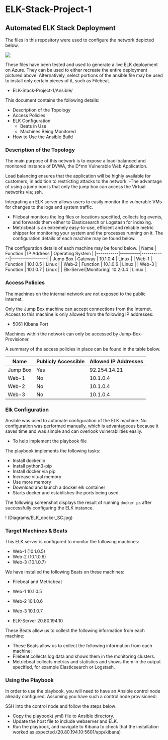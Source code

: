 # ELK-Stack-Project-1

## Automated ELK Stack Deployment

The files in this repository were used to configure the network depicted below.

![](https://github.com/v3tro5426/ELK-Stack-Project-1/blob/master/Diagrams/ElkStackDiagram.png)

These files have been tested and used to generate a live ELK deployment on Azure. They can be used to either recreate the entire deployment pictured above. Alternatively, select portions of the ansible file may be used to install only certain pieces of it, such as Filebeat.

  - ELK-Stack-Project-1/Ansible/

This document contains the following details:
- Description of the Topology
- Access Policies
- ELK Configuration
  - Beats in Use
  - Machines Being Monitored
- How to Use the Ansible Build


### Description of the Topology

The main purpose of this network is to expose a load-balanced and monitored instance of DVWA, the D*mn Vulnerable Web Application.

Load balancing ensures that the application will be highly available for customers, in addition to restricting attacks to the network.
-The advantage of using a jump box is that only the jump box can access the Virtual networks via; ssh.

Integrating an ELK server allows users to easily monitor the vulnerable VMs for changes to the logs and system traffic.
- Filebeat monitors the log files or locations specified, collects log events, and forwards them either to Elasticsearch or Logstash for indexing.
- Metricbeat is an extremely easy-to-use, efficient and reliable metric shipper for monitoring your system and the processes running on it. The configuration details of each machine may be found below.

The configuration details of each machine may be found below.
| Name      | Function | IP Address | Operating System |
|-----------|----------|------------|------------------|
| Jump Box  | Gateway  | 10.1.0.4   | Linux            |
| Web-1     | Function | 10.1.0.5   | Linux            |
| Web-2     | Function | 10.1.0.6   | Linux            |
| Web-3     | Function | 10.1.0.7   | Linux            |
| Elk-Server|Monitoring| 10.2.0.4   | Linux            |

### Access Policies

The machines on the internal network are not exposed to the public Internet. 

Only the Jump Box machine can accept connections from the Internet. Access to this machine is only allowed from the following IP addresses:
- 5061 Kibana Port

Machines within the network can only be accessed by Jump-Box-Provisioner.

A summary of the access policies in place can be found in the table below.

| Name     | Publicly Accessible | Allowed IP Addresses |
|----------|---------------------|----------------------|
| Jump Box | Yes                 | 92.254.14.21         |
|  Web-1   | No                  | 10.1.0.4             |
|  Web-2   | No                  | 10.1.0.4             |
|  Web-3   | No                  | 10.1.0.4             |

### Elk Configuration

Ansible was used to automate configuration of the ELK machine. No configuration was performed manually, which is advantageous because it saves time and was simple and can overlook vulnerabilities easily.
- To help implement the playbook file

The playbook implements the following tasks:

- Install docker.io
- Install python3-pip
- Install docker via pip
- Increase vitual memory
- Use more memory
- Download and launch a docker elk container 
- Starts docker and establishes the ports being used.

The following screenshot displays the result of running `docker ps` after successfully configuring the ELK instance.

! (Diagrams/ELK_docker_SC.jpg)

### Target Machines & Beats
This ELK server is configured to monitor the following machines:
- Web-1 (10.1.0.5)
- Web-2 (10.1.0.6)
- Web-3 (10.1.0.7)

We have installed the following Beats on these machines:
- Filebeat and Metricbeat

- Web-1	10.1.0.5
- Web-2	10.1.0.6
- Web-3	10.1.0.7
- ELK-Server	20.80.194.10

These Beats allow us to collect the following information from each machine:
- These Beats allow us to collect the following information from each machine: 
- Filebeat collects log data and shows them in the monitoring clusters. 
- Metricbeat collects metrics and statistics and shows them in the output specified, for example Elasticsearch or Logstash.

### Using the Playbook
In order to use the playbook, you will need to have an Ansible control node already configured. Assuming you have such a control node provisioned: 

SSH into the control node and follow the steps below:
- Copy the playbook(.yml) file to Ansible directory.
- Update the host file to include webserver and ELK.
- Run the playbook, and navigate to Kibana to check that the installation worked as expected.(20.80.194.10:5601/app/kibana)
